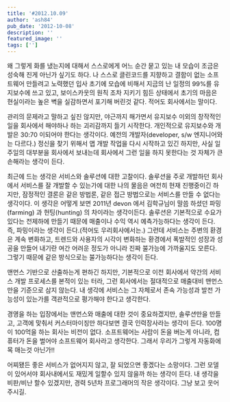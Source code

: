 ```yaml
---
title: '#2012.10.09'
author: 'ash84'
pub_date: '2012-10-08'
description: ''
featured_image: ''
tags: ['']
---
```



<span style="font-size: 11pt; "></span><span style="font-size: 11pt; "></span><span style="font-size: 11pt; ">왜 그렇게 화를 냈는지에 대해서 스스로에게 어느 순간 묻고 있는 내 모습이 조금은 성숙해 진게 아닌가 싶기도 하다. 나 스스로 클린코드를 지향하고 결함이 없는 소프트웨어 만들려고 노력했던 입사 초기에 모습에 비해서 지금의 난 일정의 99%를 유지보수에 쓰고 있고, 보이스카웃의 원칙 조차 지키기 힘든 상태에서 초기의 마음은 현실이라는 높은 벽을 실감하면서 포기해 버린것 같다. 적어도 회사에서는 말이다. </span>

<span style="font-size: 11pt; ">관리의 문제라고 말하고 싶진 않지만, 야근까지 해가면서 유지보수 이외의 창작적인 일을 회사에서 해야하나 하는 괴리감까지 들기 시작한다. 개인적으로 유지보수와 개발은 30:70 이되어야 한다는 생각이다. 예전의 개발자(developer, s/w 엔지니어와는 다르다.) 정신을 찾기 위해서 앱 개발 작업을 다시 시작하고 있긴 하지만, 사실 일주일의 대부분을 회사에서 보내는데 회사에서 그런 일을 하지 못한다는 것 자체가 큰 손해라는 생각이 든다. </span>

<span style="font-size: 11pt; ">  
</span>

<span style="font-size: 11pt; ">최근에 드는 생각은 서비스와 솔루션에 대한 고찰이다. 솔루션을 주로 개발하던 회사에서 서비스를 잘 개발할 수 있는가에 대한 나의 물음은 여전히 현재 진행중이긴 하지만, 잠정적인 결론은 같은 방법론, 같은 접근 방법으로는 서비스를 만들 수 없다는 생각이다. 이 생각은 어떻게 보면 2011년 devon 에서 김학규님이 말씀 하셨던 파밍(farming) 과 헌팅(hunting) 의 차이라는 생각이든다. 솔루션은 기본적으로 수요가 있다는 전제하에 만들기 때문에 매출이나 수익 역시 예측가능하다는 생각이 든다. 즉, 파밍이라는 생각이 든다.(적어도 우리회사에서는.) 그런데 서비스는 주변의 환경은 계속 변화하고, 트렌드와 사용자의 시각이 변화하는 환경에서 폭발적인 성장과 성공을 만들어 내기란 여간 어려운 정도가 아니라 진짜 불가능에 가까울지도 모른다. 그렇기 때문에 같은 방식으로는 불가능하다는 생각이 든다. </span>

<span style="font-size: 11pt; ">맨먼스 기반으로 산출하는게 편하긴 하지만, 기본적으로 이전 회사에서 약간의 서비스 개발 프로세스를 본적이 있는 터라, 그런 회사에서는 절대적으로 매출대비 맨먼스만을 기준으로 삼지 않는다. 내 생각에 서비스는 그 자체로서 존속 가능성과 발전 가능성이 있는가를 객관적으로 평가해야 한다고 생각한다. </span>

<span style="font-size: 11pt; ">경영을 하는 입장에서는 맨먼스와 매출에 대한 것이 중요하겠지만, 솔루션만을 만들고, 고객에</span><span style="font-size: 11pt; "> 맞춰서 커스터마이징만 하다보면 결국 인력장사라는 생각이 든다. 100명이 100억을 하는 회사는 비전이 없다. 소프트웨어는 사람이 돈을 버는게 아니라, 컴퓨터가 돈을 벌어야 소프트웨어 회사라고 생각한다. 그래서 우리가 그렇게 자동화에 목 매는것 아닌가!!</span>

<span style="font-size: 11pt; ">어찌됐든 좋은 서비스가 없어지지 않고, 잘 되었으면 좋겠다는 소망이다. 그런 모델이 있어서야 회사내에서도 재밌게 일할수 있지 않을까 하는 생각이 든다. 내 생각을 비판/비난 할수 있겠지만, 경력 5년차 프로그래머의 작은 생각이다. 그냥 보고 웃어 주시길. </span>



